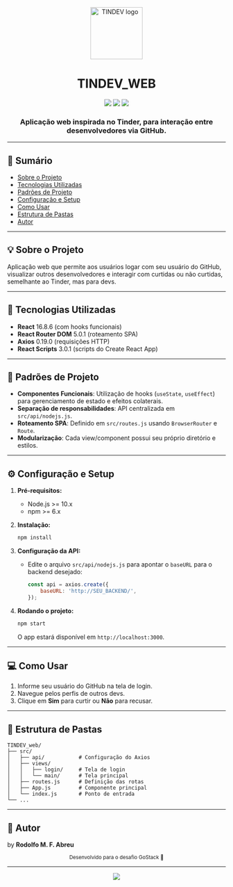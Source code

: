 <div align="center">
  <img src="https://user-images.githubusercontent.com/38081852/56460831-2d9b7e80-6372-11e9-9b6c-4b8b8e0f3c56.png" width="120" alt="TINDEV logo" />
  
  # TINDEV_WEB
  
  <p>
    <img src="https://img.shields.io/badge/React-16.8.6-blue?logo=react" />
    <img src="https://img.shields.io/badge/Axios-0.19.0-5A29E4?logo=axios" />
    <img src="https://img.shields.io/badge/license-MIT-green" />
  </p>
  
  <h3>Aplicação web inspirada no Tinder, para interação entre desenvolvedores via GitHub.</h3>
</div>

---

## 📑 Sumário
- [Sobre o Projeto](#sobre-o-projeto)
- [Tecnologias Utilizadas](#tecnologias-utilizadas)
- [Padrões de Projeto](#padrões-de-projeto)
- [Configuração e Setup](#configuração-e-setup)
- [Como Usar](#como-usar)
- [Estrutura de Pastas](#estrutura-de-pastas)
- [Autor](#-autor)

---

## 💡 Sobre o Projeto

Aplicação web que permite aos usuários logar com seu usuário do GitHub, visualizar outros desenvolvedores e interagir com curtidas ou não curtidas, semelhante ao Tinder, mas para devs.

---

## 🚀 Tecnologias Utilizadas

- **React** 16.8.6 (com hooks funcionais)
- **React Router DOM** 5.0.1 (roteamento SPA)
- **Axios** 0.19.0 (requisições HTTP)
- **React Scripts** 3.0.1 (scripts do Create React App)

---

## 🧩 Padrões de Projeto

- **Componentes Funcionais**: Utilização de hooks (`useState`, `useEffect`) para gerenciamento de estado e efeitos colaterais.
- **Separação de responsabilidades**: API centralizada em `src/api/nodejs.js`.
- **Roteamento SPA**: Definido em `src/routes.js` usando `BrowserRouter` e `Route`.
- **Modularização**: Cada view/component possui seu próprio diretório e estilos.

---

## ⚙️ Configuração e Setup

1. **Pré-requisitos:**
   - Node.js >= 10.x
   - npm >= 6.x

2. **Instalação:**
   ```bash
   npm install
   ```

3. **Configuração da API:**
   - Edite o arquivo `src/api/nodejs.js` para apontar o `baseURL` para o backend desejado:
     ```js
     const api = axios.create({
         baseURL: 'http://SEU_BACKEND/',
     });
     ```

4. **Rodando o projeto:**
   ```bash
   npm start
   ```
   O app estará disponível em `http://localhost:3000`.

---

## 💻 Como Usar

1. Informe seu usuário do GitHub na tela de login.
2. Navegue pelos perfis de outros devs.
3. Clique em **Sim** para curtir ou **Não** para recusar.

---

## 📁 Estrutura de Pastas

```
TINDEV_web/
├── src/
│   ├── api/           # Configuração do Axios
│   ├── views/
│   │   ├── login/     # Tela de login
│   │   └── main/      # Tela principal
│   ├── routes.js      # Definição das rotas
│   ├── App.js         # Componente principal
│   └── index.js       # Ponto de entrada
└── ...
```

---

## 👤 Autor
by **Rodolfo M. F. Abreu**
<p align="center">
  <sub>Desenvolvido para o desafio GoStack 🚀</sub>
</p>

---

<p align="center">
  <img src="https://img.shields.io/badge/Feito%20com%20%E2%9D%A4%20por-Rocketseat-blueviolet" />
</p>

